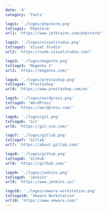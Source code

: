 ```yaml
---
date: '4'
category: 'Tools'

logo1: './logos/phpstorm.png'
txtlogo1: 'PhpStorm'
url1: 'https://www.jetbrains.com/phpstorm/'

logo2: './logos/visualstudio.png'
txtlogo2: 'Visual Studio'
url2: 'https://code.visualstudio.com/'

logo3: './logos/magento.png'
txtlogo3: 'Magento 2'
url3: 'https://magento.com/'

logo4: './logos/prestashop.png'
txtlogo4: 'Prestashop'
url4: 'https://www.prestashop.com/en'

logo5: './logos/wordpress.png'
txtlogo5: 'WordPress'
url5: 'https://wordpress.com/'

logo6: './logos/git.png'
txtlogo6: 'Git'
url6: 'https://git-scm.com/'

logo7: './logos/gitlab.png'
txtlogo7: 'Gitlab'
url7: 'https://about.gitlab.com/'

logo8: './logos/github.png'
txtlogo8: 'Github'
url8: 'https://github.com/'

logo9: './logos/jenkins.png'
txtlogo9: 'Jenkins'
url9: 'https://www.jenkins.io/'

logo10: './logos/vmware-workstation.png'
txtlogo10: 'Vmware Workstation'
url10: 'https://www.vmware.com/'
---
```

